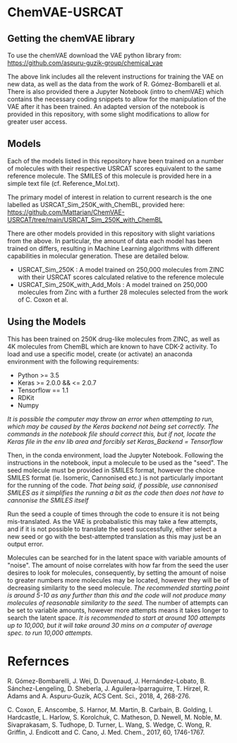# ChemVAE-USRCAT

## Getting the chemVAE library
To use the chemVAE download the VAE python library from:
https://github.com/aspuru-guzik-group/chemical_vae

The above link includes all the relevent instructions for training the VAE on new data, as well as the data from the work of R. Gómez-Bombarelli et al. There is also provided there a Jupyter Notebook (intro to chemVAE) which contains the necessary coding snippets to allow for the manipulation of the VAE after it has been trained. An adapted version of the notebook is provided in this repository, with some slight modifications to allow for greater user access.

## Models
Each of the models listed in this repository have been trained on a number of molecules with their respective USRCAT scores equivalent to the same reference molecule.
The SMILES of this molecule is provided here in a simple text file (cf. Reference_Mol.txt).

The primary model of interest in relation to current research is the one labelled as USRCAT_Sim_250K_with_ChemBL, provided here: 
https://github.com/Mattarian/ChemVAE-USRCAT/tree/main/USRCAT_Sim_250K_with_ChemBL

There are other models provided in this repository with slight variations from the above. In particular, the amount of data each model has been trained on differs, resulting in Machine Learning algorithms with different capabilities in molecular generation. These are detailed below.

- USRCAT_Sim_250K : A model trained on 250,000 molecules from ZINC with their USRCAT scores calculated relative to the reference molecule
- USRCAT_Sim_250K_with_Add_Mols : A model trained on 250,000 molecules from Zinc with a further 28 molecules selected from the work of C. Coxon et al.

## Using the Models
This has been trained on 250K drug-like molecules from ZINC, as well as 4K molecules from ChemBL which are known to have CDK-2 activity.
To load and use a specific model, create (or activate) an anaconda environment with the following requirements:
- Python >= 3.5
- Keras >= 2.0.0 && <= 2.0.7
- Tensorflow == 1.1
- RDKit
- Numpy

*It is possible the computer may throw an error when attempting to run, which may be caused by the Keras backend not being set correctly. The commands in the notebook file should correct this, but if not, locate the Keras file in the env lib area and forcibly set Keras_Backend = Tensorflow*

Then, in the conda environment, load the Jupyter Notebook. Following the instructions in the notebook, input a molecule to be used as the "seed". The seed molecule must be provided in SMILES format, however the choice SMILES format (ie. Isomeric, Cannonised etc.) is not particularly important for the running of the code. *That being said, if possible, use cannonised SMILES as it simplifies the running a bit as the code then does not have to cannonise the SMILES itself*

Run the seed a couple of times through the code to ensure it is not being mis-translated. As the VAE is probabalistic this may take a few attempts, and if it is not possible to translate the seed successfully, either select a new seed or go with the best-attempted translation as this may just be an output error.

Molecules can be searched for in the latent space with variable amounts of "noise". The amount of noise correlates with how far from the seed the user desires to look for molecules, consequently, by setting the amount of noise to greater numbers more molecules may be located, however they will be of decreasing similarity to the seed molecule. *The recommended starting point is around 5-10 as any further than this and the code will not produce many molecules of reasonable similarity to the seed.* The number of attempts can be set to variable amounts, however more attempts means it takes longer to search the latent space. *It is recommended to start at around 100 attempts up to 10,000, but it will take around 30 mins on a computer of average spec. to run 10,000 attempts.*

# Refernces
R. Gómez-Bombarelli, J. Wei, D. Duvenaud, J. Hernández-Lobato, B. Sánchez-Lengeling, D. Sheberla, J. Aguilera-Iparraguirre, T. Hirzel, R. Adams and A. Aspuru-Guzik, ACS Cent. Sci., 2018, 4, 268-276.

C. Coxon, E. Anscombe, S. Harnor, M. Martin, B. Carbain, B. Golding, I. Hardcastle, L. Harlow, S. Korolchuk, C. Matheson, D. Newell, M. Noble, M. Sivaprakasam, S. Tudhope, D. Turner, L. Wang, S. Wedge, C. Wong, R. Griffin, J. Endicott and C. Cano, J. Med. Chem., 2017, 60, 1746-1767.
